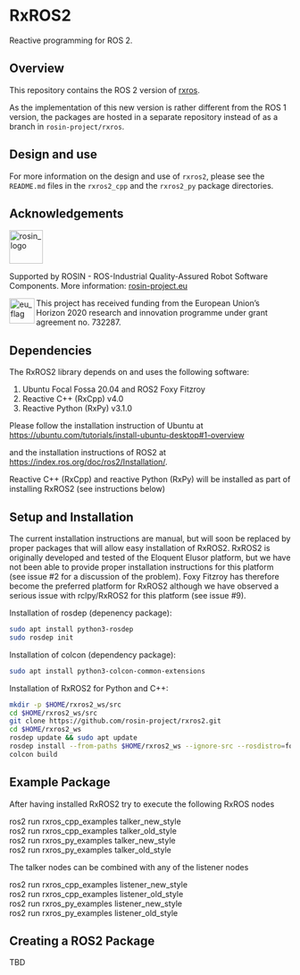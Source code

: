 # RxROS2

Reactive programming for ROS 2.

## Overview

This repository contains the ROS 2 version of [rxros](https://github.com/rosin-project/rxros).

As the implementation of this new version is rather different from the ROS 1 version, the packages are hosted in a separate repository instead of as a branch in `rosin-project/rxros`.


## Design and use

For more information on the design and use of `rxros2`, please see the `README.md` files in the `rxros2_cpp` and the `rxros2_py` package directories.


## Acknowledgements

<!-- 
    ROSIN acknowledgement from the ROSIN press kit
    @ https://github.com/rosin-project/press_kit
-->

<a href="http://rosin-project.eu">
  <img src="http://rosin-project.eu/wp-content/uploads/rosin_ack_logo_wide.png" alt="rosin_logo" height="60">
</a>

Supported by ROSIN - ROS-Industrial Quality-Assured Robot Software Components.
More information: <a href="http://rosin-project.eu">rosin-project.eu</a>

<img src="http://rosin-project.eu/wp-content/uploads/rosin_eu_flag.jpg" alt="eu_flag" height="45" align="left" >

This project has received funding from the European Union’s Horizon 2020 research and innovation programme under grant agreement no. 732287.


## Dependencies
The RxROS2 library depends on and uses the following software:<br>

1. Ubuntu Focal Fossa 20.04 and ROS2 Foxy Fitzroy<br>
2. Reactive C++ (RxCpp) v4.0<br>
2. Reactive Python (RxPy) v3.1.0<br>

Please follow the installation instruction of Ubuntu at
https://ubuntu.com/tutorials/install-ubuntu-desktop#1-overview

and the installation instructions of ROS2 at
https://index.ros.org/doc/ros2/Installation/.

Reactive C++ (RxCpp) and reactive Python (RxPy) will be installed as part of installing RxROS2 (see instructions below)

## Setup and Installation

The current installation instructions are manual, but will soon be replaced by proper packages that will allow easy installation of RxROS2. RxROS2 is originally developed and tested of the Eloquent Elusor platform, but we have not been able to provide proper installation instructions for this platform (see issue #2 for a discussion of the problem). Foxy Fitzroy has therefore become the preferred platform for RxROS2 although we have observed a serious issue with rclpy/RxROS2 for this platform (see issue #9). 

Installation of rosdep (depenency package):
```bash
sudo apt install python3-rosdep
sudo rosdep init
```

Installation of colcon (dependency package):
```bash
sudo apt install python3-colcon-common-extensions
```

Installation of RxROS2 for Python and C++:
```bash
mkdir -p $HOME/rxros2_ws/src
cd $HOME/rxros2_ws/src
git clone https://github.com/rosin-project/rxros2.git
cd $HOME/rxros2_ws
rosdep update && sudo apt update
rosdep install --from-paths $HOME/rxros2_ws --ignore-src --rosdistro=foxy
colcon build
```

## Example Package

After having installed RxROS2 try to execute the following RxROS nodes

ros2 run rxros_cpp_examples talker_new_style<br>
ros2 run rxros_cpp_examples talker_old_style<br>
ros2 run rxros_py_examples talker_new_style<br>
ros2 run rxros_py_examples talker_old_style<br>

The talker nodes can be combined with any of the listener nodes

ros2 run rxros_cpp_examples listener_new_style<br>
ros2 run rxros_cpp_examples listener_old_style<br>
ros2 run rxros_py_examples listener_new_style<br>
ros2 run rxros_py_examples listener_old_style<br>

## Creating a ROS2 Package

TBD
